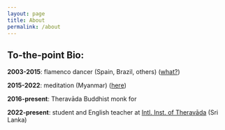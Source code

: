 ```yaml
---
layout: page
title: About
permalink: /about
---
```


## To-the-point Bio:

**2003-2015**: flamenco dancer (Spain, Brazil, others) ([what?](https://www.google.com/search?q=Stefano+Domit+Flamenco))

**2015-2022**: meditation (Myanmar) ([here](https://www.paaukforestmonastery.org/))

**2016-present**: Theravāda Buddhist monk for <span id="timer"></span>

<script>
  // Set the date you want to count from
  var countDownDate = new Date("2016-10-07").getTime(); // Ordination date

  // Update the timer every second
  setInterval(function() {
    var now = new Date().getTime();
    var elapsed = now - countDownDate;

    // Calculate years, months, and days
    var years = Math.floor(elapsed / (1000 * 60 * 60 * 24 * 365.25));
    var months = Math.floor((elapsed % (1000 * 60 * 60 * 24 * 365.25)) / (1000 * 60 * 60 * 24 * 30.4375));
    var days = Math.floor((elapsed % (1000 * 60 * 60 * 24 * 30.4375)) / (1000 * 60 * 60 * 24));

    // Display the result in the timer div
    document.getElementById("timer").innerHTML = years + "y " + months + "m " + days + "d ";
  }, 1000);
</script>

**2022-present**: student and English teacher at [Intl. Inst. of Theravāda](https://www.theravado.com/) (Sri Lanka)
